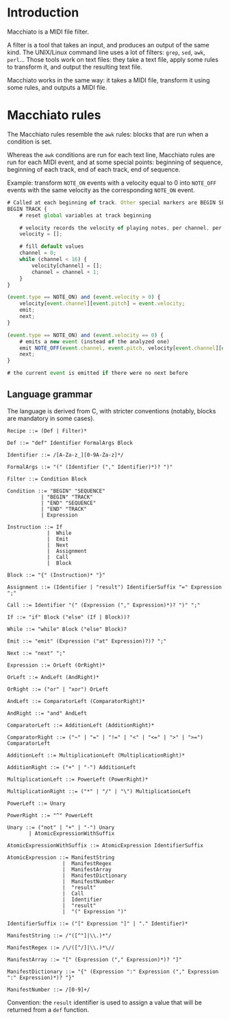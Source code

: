 # Introduction

Macchiato is a MIDI file filter.

A filter is a tool that takes an input, and produces an output of the
same kind. The UNIX/Linux command line uses a lot of filters: `grep`,
`sed`, `awk`, `perl`… Those tools work on text files: they take a text
file, apply some rules to transform it, and output the resulting text
file.

Macchiato works in the same way: it takes a MIDI file, transform it
using some rules, and outputs a MIDI file.

# Macchiato rules

The Macchiato rules resemble the `awk` rules: blocks that are run when
a condition is set.

Whereas the `awk` conditions are run for each text line, Macchiato
rules are run for each MIDI event, and at some special points:
beginning of sequence, beginning of each track, end of each track, end
of sequence.

Example: transform `NOTE_ON` events with a velocity equal to 0 into
`NOTE_OFF` events with the same velocity as the corresponding
`NOTE_ON` event.

```javascript
# Called at each beginning of track. Other special markers are BEGIN SEQUENCE, END SEQUENCE, and END TRACK.
BEGIN TRACK {
    # reset global variables at track beginning

    # velocity records the velocity of playing notes, per channel, per pitch
    velocity = [];

    # fill default values
    channel = 0;
    while (channel < 16) {
        velocity[channel] = [];
        channel = channel + 1;
    }
}

(event.type == NOTE_ON) and (event.velocity > 0) {
    velocity[event.channel][event.pitch] = event.velocity;
    emit;
    next;
}

(event.type == NOTE_ON) and (event.velocity == 0) {
    # emits a new event (instead of the analyzed one)
    emit NOTE_OFF(event.channel, event.pitch, velocity[event.channel][event.pitch]);
    next;
}

# the current event is emitted if there were no next before
```

## Language grammar

The language is derived from C, with stricter conventions (notably,
blocks are mandatory in some cases).

```
Recipe ::= (Def | Filter)*

Def ::= "def" Identifier FormalArgs Block

Identifier ::= /[A-Za-z_][0-9A-Za-z]*/

FormalArgs ::= "(" (Identifier ("," Identifier)*)? ")"

Filter ::= Condition Block

Condition ::= "BEGIN" "SEQUENCE"
           | "BEGIN" "TRACK"
           | "END" "SEQUENCE"
           | "END" "TRACK"
           | Expression

Instruction ::= If
             |  While
             |  Emit
             |  Next
             |  Assignment
             |  Call
             |  Block

Block ::= "{" (Instruction)* "}"

Assignment ::= (Identifier | "result") IdentifierSuffix "=" Expression ";"

Call ::= Identifier "(" (Expression ("," Expression)*)? ")" ";"

If ::= "if" Block ("else" (If | Block))?

While ::= "while" Block ("else" Block)?

Emit ::= "emit" (Expression ("at" Expression)?)? ";"

Next ::= "next" ";"

Expression ::= OrLeft (OrRight)*

OrLeft ::= AndLeft (AndRight)*

OrRight ::= ("or" | "xor") OrLeft

AndLeft ::= ComparatorLeft (ComparatorRight)*

AndRight ::= "and" AndLeft

ComparatorLeft ::= AdditionLeft (AdditionRight)*

ComparatorRight ::= ("~" | "=" | "!=" | "<" | "<=" | ">" | ">=") ComparatorLeft

AdditionLeft ::= MultiplicationLeft (MultiplicationRight)*

AdditionRight ::= ("+" | "-") AdditionLeft

MultiplicationLeft ::= PowerLeft (PowerRight)*

MultiplicationRight ::= ("*" | "/" | "\") MultiplicationLeft

PowerLeft ::= Unary

PowerRight ::= "^" PowerLeft

Unary ::= ("not" | "+" | "-") Unary
       | AtomicExpressionWithSuffix

AtomicExpressionWithSuffix ::= AtomicExpression IdentifierSuffix

AtomicExpression ::= ManifestString
                  |  ManifestRegex
                  |  ManifestArray
                  |  ManifestDictionary
                  |  ManifestNumber
                  |  "result"
                  |  Call
                  |  Identifier
                  |  "result"
                  |  "(" Expression ")"

IdentifierSuffix ::= ("[" Expression "]" | "." Identifier)*

ManifestString ::= /"([^"]|\\.)*"/

ManifestRegex ::= /\/([^/]|\\.)*\//

ManifestArray ::= "[" (Expression ("," Expression)*)? "]"

ManifestDictionary ::= "{" (Expression ":" Expression ("," Expression ":" Expression)*)? "}"

ManifestNumber ::= /[0-9]+/
```

Convention: the `result` identifier is used to assign a value that
will be returned from a `def` function.
